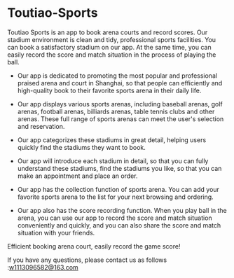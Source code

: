 # Toutiao-Sports
Toutiao Sports is an app to book arena courts and record scores. Our stadium environment is clean and tidy, professional sports facilities. You can book a satisfactory stadium on our app. At the same time, you can easily record the score and match situation in the process of playing the ball.

- Our app is dedicated to promoting the most popular and professional praised arena and court in Shanghai, so that people can efficiently and high-quality book to their favorite sports arena in their daily life.

- Our app displays various sports arenas, including baseball arenas, golf arenas, football arenas, billiards arenas, table tennis clubs and other arenas. These full range of sports arenas can meet the user's selection and reservation.

- Our app categorizes these stadiums in great detail, helping users quickly find the stadiums they want to book.

- Our app will introduce each stadium in detail, so that you can fully understand these stadiums, find the stadiums you like, so that you can make an appointment and place an order.

- Our app has the collection function of sports arena. You can add your favorite sports arena to the list for your next browsing and ordering.

- Our app also has the score recording function. When you play ball in the arena, you can use our app to record the score and match situation conveniently and quickly, and you can also share the score and match situation with your friends.

Efficient booking arena court, easily record the game score!

If you have any questions, please contact us as follows :w1113096582@163.com
